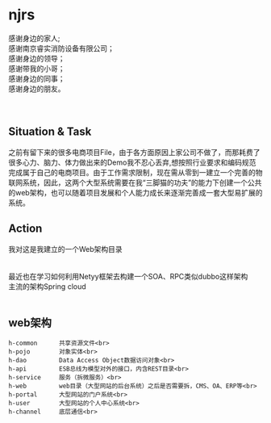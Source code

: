 # njrs

感谢身边的家人;<br>
感谢南京睿实消防设备有限公司；<br>
感谢身边的领导；<br>
感谢带我的小哥；<br>
感谢身边的同事；<br>
感谢身边的朋友。<br>
<br>
<br>
## Situation & Task

  之前有留下来的很多电商项目File，由于各方面原因上家公司不做了，而那耗费了很多心力、脑力、体力做出来的Demo我不忍心丢弃,想按照行业要求和编码规范完成属于自己的电商项目。由于工作需求限制，现在需从零到一建立一个完善的物联网系统，因此，这两个大型系统需要在我“三脚猫的功夫”的能力下创建一个公共的web架构，也可以随着项目发展和个人能力成长来逐渐完善成一套大型易扩展的系统。
<br>
## Action

我对这是我建立的一个Web架构目录<br>
<br>
<br>
最近也在学习如何利用Netyy框架去构建一个SOA、RPC类似dubbo这样架构<br>
主流的架构Spring cloud<br>
<br>
## web架构
```
h-common      共享资源文件<br>
h-pojo        对象实体<br>
h-dao         Data Access Object数据访问对象<br>
h-api         ESB总线为模型对外的接口，内含REST目录<br>
h-service     服务（拆微服务）<br>
h-web         web目录（大型网站的后台系统）之后是否需要拆，CMS、OA、ERP等<br>
h-portal      大型网站的门户系统<br>
h-user        大型网站的个人中心系统<br>
h-channel     底层通信<br>
```
